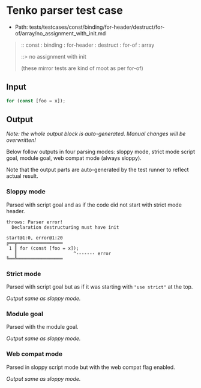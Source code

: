 # Tenko parser test case

- Path: tests/testcases/const/binding/for-header/destruct/for-of/array/no_assignment_with_init.md

> :: const : binding : for-header : destruct : for-of : array
>
> ::> no assignment with init
>
> (these mirror tests are kind of moot as per for-of)

## Input

`````js
for (const [foo = x]);
`````

## Output

_Note: the whole output block is auto-generated. Manual changes will be overwritten!_

Below follow outputs in four parsing modes: sloppy mode, strict mode script goal, module goal, web compat mode (always sloppy).

Note that the output parts are auto-generated by the test runner to reflect actual result.

### Sloppy mode

Parsed with script goal and as if the code did not start with strict mode header.

`````
throws: Parser error!
  Declaration destructuring must have init

start@1:0, error@1:20
╔══╦═════════════════
 1 ║ for (const [foo = x]);
   ║                     ^------- error
╚══╩═════════════════

`````

### Strict mode

Parsed with script goal but as if it was starting with `"use strict"` at the top.

_Output same as sloppy mode._

### Module goal

Parsed with the module goal.

_Output same as sloppy mode._

### Web compat mode

Parsed in sloppy script mode but with the web compat flag enabled.

_Output same as sloppy mode._
